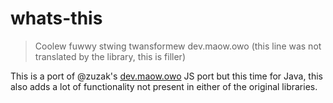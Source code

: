 # whats-this
> Coolew fuwwy stwing twansformew dev.maow.owo (this line was not translated by the library, this is filler)

This is a port of @zuzak's [dev.maow.owo](https://github.com/zuzak/dev.maow.owo) JS port but this time for Java, this also adds a lot of functionality not present in either of the original libraries.
